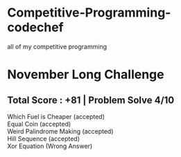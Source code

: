 # Competitive-Programming-codechef
all of my competitive programming

# November Long Challenge
## Total Score : +81 | Problem Solve 4/10
   Which Fuel is Cheaper (accepted)  
   Equal Coin (accepted)  
   Weird Palindrome Making (accepted)  
   Hill Sequence (accepted)  
   Xor Equation (Wrong Answer)
